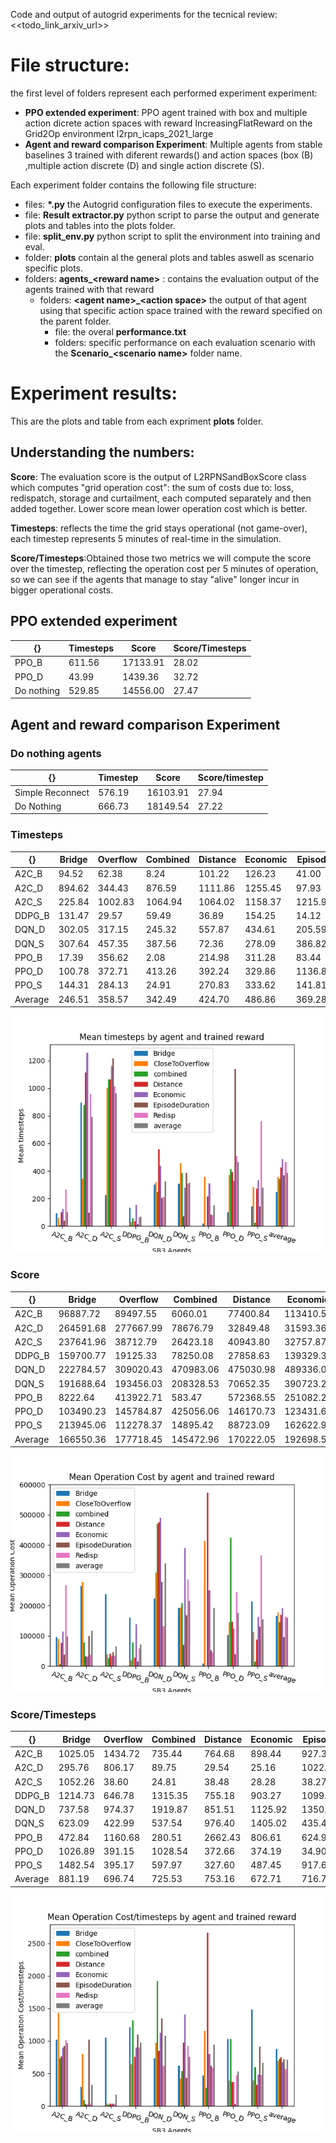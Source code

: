 Code and output of autogrid experiments for the tecnical review: <<todo_link_arxiv_url>>

# File structure: 
the first level of folders represent each performed experiment experiment:

* **PPO extended experiment**: PPO agent trained with box and multiple action dicrete action spaces with reward IncreasingFlatReward on the Grid2Op environment l2rpn\_icaps\_2021\_large 
* **Agent and reward comparison Experiment**: Multiple agents from stable baselines 3 trained with diferent rewards() and action spaces (box (B) ,multiple action discrete (D) and single action discrete (S).

Each experiment folder contains the following file structure: 
* files: **\*.py** the Autogrid configuration files to execute the experiments.
* file: **Result extractor.py** python script to parse the output and generate plots and tables into the plots folder.
* file: **split_env.py** python script to split the environment into training and eval.
* folder: **plots** contain al the general plots and tables aswell as scenario specific plots.
* folders: **agents\_\<reward name\>** : contains the evaluation output of the agents trained with that reward
  * folders: **\<agent name\>\_<action space\>** the output of that agent using that specific action space trained with the reward specified on the parent folder.
    * file: the overal **performance.txt**
    * folders: specific performance on each evaluation scenario with the **Scenario\_<scenario name\>** folder name.


 # Experiment results:

This are the plots and table from each expriment **plots** folder.

## Understanding the numbers:

**Score**: The evaluation score is the output of L2RPNSandBoxScore class which computes "grid operation cost": the sum of costs due to: loss, redispatch, storage and curtailment, each computed separately and then added together. Lower score mean lower operation cost which is better. 

**Timesteps**: reflects the time the grid stays operational (not game-over), each timestep represents 5 minutes of real-time in the simulation.
	
**Score\/Timesteps**:Obtained those two metrics we will compute the score over the timestep, reflecting the operation cost per 5 minutes of operation, so we can see if the agents that manage to stay "alive" longer incur in bigger operational costs.


 ## PPO extended experiment
 
 | \{\}       | Timesteps | Score     | Score/Timesteps |
|------------|-----------|-----------|-----------------|
| PPO\_B   | 611\.56   | 17133\.91 | 28\.02          |
| PPO\_D   | 43\.99    | 1439\.36  | 32\.72          |
| Do nothing | 529\.85   | 14556\.00 | 27\.47          |

## Agent and reward comparison Experiment

### Do nothing agents
| \{\}             | Timestep | Score     | Score/timestep |
|------------------|----------|-----------|----------------|
| Simple Reconnect | 576\.19  | 16103\.91 | 27\.94         |
| Do Nothing       | 666\.73  | 18149\.54 | 27\.22         |

### Timesteps
| \{\}      | Bridge  | Overflow | Combined | Distance | Economic | Episode  | Redisp   | average |
|-----------|---------|----------|----------|----------|----------|----------|----------|---------|
| A2C\_B  | 94\.52  | 62\.38   | 8\.24    | 101\.22  | 126\.23  | 41\.00   | 263\.02  | 99\.52  |
| A2C\_D  | 894\.62 | 344\.43  | 876\.59  | 1111\.86 | 1255\.45 | 97\.93   | 957\.88  | 791\.25 |
| A2C\_S  | 225\.84 | 1002\.83 | 1064\.94 | 1064\.02 | 1158\.37 | 1215\.94 | 1014\.57 | 963\.79 |
| DDPG\_B | 131\.47 | 29\.57   | 59\.49   | 36\.89   | 154\.25  | 14\.12   | 64\.83   | 70\.09  |
| DQN\_D  | 302\.05 | 317\.15  | 245\.32  | 557\.87  | 434\.61  | 205\.59  | 210\.92  | 324\.79 |
| DQN\_S  | 307\.64 | 457\.35  | 387\.56  | 72\.36   | 278\.09  | 386\.82  | 308\.71  | 314\.08 |
| PPO\_B  | 17\.39  | 356\.62  | 2\.08    | 214\.98  | 311\.28  | 83\.44   | 77\.53   | 151\.90 |
| PPO\_D  | 100\.78 | 372\.71  | 413\.26  | 392\.24  | 329\.86  | 1136\.86 | 506\.67  | 464\.63 |
| PPO\_S  | 144\.31 | 284\.13  | 24\.91   | 270\.83  | 333\.62  | 141\.81  | 761\.79  | 280\.20 |
| Average   | 246\.51 | 358\.57  | 342\.49  | 424\.70  | 486\.86  | 369\.28  | 462\.88  |         |

![Timesteps](Agent%20and%20reward%20comparison%20Experiment/plots/Mean_timesteps.png?raw=true "Timesteps")

### Score
| \{\}      | Bridge     | Overflow   | Combined   | Distance   | Economic   | Episode    | Redisp     | Average    |
|-----------|------------|------------|------------|------------|------------|------------|------------|------------|
| A2C\_B  | 96887\.72  | 89497\.55  | 6060\.01   | 77400\.84  | 113410\.58 | 38019\.32  | 266808\.06 | 98297\.73  |
| A2C\_D  | 264591\.68 | 277667\.99 | 78676\.79  | 32849\.48  | 31593\.36  | 100109\.52 | 37517\.70  | 117572\.36 |
| A2C\_S  | 237641\.96 | 38712\.79  | 26423\.18  | 40943\.80  | 32757\.87  | 46531\.48  | 34588\.34  | 65371\.35  |
| DDPG\_B | 159700\.77 | 19125\.33  | 78250\.08  | 27858\.63  | 139329\.38 | 15527\.24  | 58422\.88  | 71173\.47  |
| DQN\_D  | 222784\.57 | 309020\.43 | 470983\.06 | 475030\.98 | 489336\.08 | 277699\.50 | 131327\.94 | 339454\.65 |
| DQN\_S  | 191688\.64 | 193456\.03 | 208328\.53 | 70652\.35  | 390723\.20 | 168427\.88 | 286287\.98 | 215652\.09 |
| PPO\_B  | 8222\.64   | 413922\.71 | 583\.47    | 572368\.55 | 251082\.20 | 52145\.48  | 46127\.77  | 192064\.69 |
| PPO\_D  | 103490\.23 | 145784\.87 | 425056\.06 | 146170\.73 | 123431\.65 | 39675\.94  | 244001\.22 | 175372\.96 |
| PPO\_S  | 213945\.06 | 112278\.37 | 14895\.42  | 88723\.09  | 162622\.98 | 130128\.74 | 365597\.64 | 155455\.90 |
| Average   | 166550\.36 | 177718\.45 | 145472\.96 | 170222\.05 | 192698\.59 | 96473\.90  | 163408\.84 |            |

![Score](Agent%20and%20reward%20comparison%20Experiment/plots/Mean_score.png?raw=true "Score")


### Score/Timesteps
| \{\}      | Bridge   | Overflow | Combined | Distance | Economic | Episode  | Redisp   | Average  |
|-----------|----------|----------|----------|----------|----------|----------|----------|----------|
| A2C\_B  | 1025\.05 | 1434\.72 | 735\.44  | 764\.68  | 898\.44  | 927\.30  | 1014\.40 | 971\.43  |
| A2C\_D  | 295\.76  | 806\.17  | 89\.75   | 29\.54   | 25\.16   | 1022\.26 | 39\.17   | 329\.69  |
| A2C\_S  | 1052\.26 | 38\.60   | 24\.81   | 38\.48   | 28\.28   | 38\.27   | 34\.09   | 179\.26  |
| DDPG\_B | 1214\.73 | 646\.78  | 1315\.35 | 755\.18  | 903\.27  | 1099\.66 | 901\.17  | 976\.59  |
| DQN\_D  | 737\.58  | 974\.37  | 1919\.87 | 851\.51  | 1125\.92 | 1350\.74 | 622\.64  | 1083\.23 |
| DQN\_S  | 623\.09  | 422\.99  | 537\.54  | 976\.40  | 1405\.02 | 435\.42  | 927\.37  | 761\.12  |
| PPO\_B  | 472\.84  | 1160\.68 | 280\.51  | 2662\.43 | 806\.61  | 624\.95  | 594\.97  | 943\.28  |
| PPO\_D  | 1026\.89 | 391\.15  | 1028\.54 | 372\.66  | 374\.19  | 34\.90   | 481\.58  | 529\.99  |
| PPO\_S  | 1482\.54 | 395\.17  | 597\.97  | 327\.60  | 487\.45  | 917\.63  | 479\.92  | 669\.75  |
| Average   | 881\.19  | 696\.74  | 725\.53  | 753\.16  | 672\.71  | 716\.79  | 566\.15  |          |

![Scoretimesteps](Agent%20and%20reward%20comparison%20Experiment/plots/Mean_scoretimesteps.png?raw=true "Scoretimesteps")

